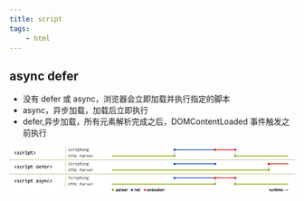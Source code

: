 ```yaml
---
title: script
tags:
    - html
---
```


## async defer

- 没有 defer 或 async，浏览器会立即加载并执行指定的脚本
- async，异步加载，加载后立即执行
- defer,异步加载，所有元素解析完成之后，DOMContentLoaded 事件触发之前执行

![avatar](./res/2.webp)
